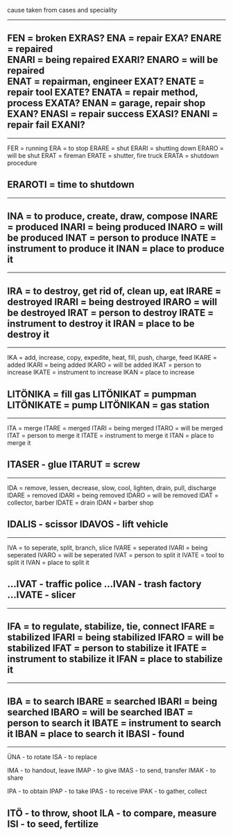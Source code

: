cause taken from cases and speciality

-----

FEN = broken                    EXRAS?
ENA = repair                    EXA?
ENARE = repaired                
ENARI = being repaired          EXARI?
ENARO = will be repaired        
ENAT = repairman, engineer      EXAT?
ENATE = repair tool             EXATE?
ENATA = repair method, process  EXATA?
ENAN = garage, repair shop      EXAN?
ENASI = repair success          EXASI?
ENANI = repair fail             EXANI?
------

-----

FER = running
ERA = to stop
ERARE = shut
ERARI = shutting down
ERARO = will be shut
ERAT = fireman
ERATE = shutter, fire truck
ERATA = shutdown procedure

ERAROTI = time to shutdown
------

-----

INA = to produce, create, draw, compose
INARE = produced
INARI = being produced
INARO = will be produced
INAT = person to produce
INATE = instrument to produce it
INAN = place to produce it
------

-----

IRA = to destroy, get rid of, clean up, eat
IRARE = destroyed
IRARI = being destroyed
IRARO = will be destroyed
IRAT = person to destroy
IRATE = instrument to destroy it
IRAN = place to be destroy it
------

-----

IKA = add, increase, copy, expedite, heat, fill, push, charge, feed
IKARE = added
IKARI = being added
IKARO = will be added
IKAT = person to increase
IKATE = instrument to increase
IKAN = place to increase

LITÖNIKA = fill gas
LITÖNIKAT = pumpman
LITÖNIKATE = pump
LITÖNIKAN = gas station
------

-----

ITA = merge
ITARE = merged
ITARI = being merged
ITARO = will be merged
ITAT = person to merge it
ITATE = instrument to merge it
ITAN = place to merge it

ITASER - glue
ITARUT = screw
------


-----

IDA = remove, lessen, decrease, slow, cool, lighten, drain, pull, discharge
IDARE = removed
IDARI = being removed
IDARO = will be removed
IDAT = collector, barber
IDATE = drain
IDAN = barber shop

IDALIS - scissor
IDAVOS - lift vehicle
------

-----

IVA = to seperate, split, branch, slice
IVARE = seperated
IVARI = being seperated
IVARO = will be seperated
IVAT = person to split it
IVATE = tool to split it
IVAN = place to split it

...IVAT - traffic police
...IVAN - trash factory
...IVATE - slicer
------



-----

IFA = to regulate, stabilize, tie, connect
IFARE = stabilized
IFARI = being stabilized
IFARO = will be stabilized
IFAT = person to stabilize it
IFATE = instrument to stabilize it
IFAN = place to stabilize it
------


-----

IBA = to search
IBARE = searched
IBARI = being searched
IBARO = will be searched
IBAT = person to search it
IBATE = instrument to search it
IBAN = place to search it
IBASI - found
------

------

ÜNA - to rotate
ISA - to replace

IMA - to handout, leave
IMAP - to give
IMAS - to send, transfer
IMAK - to share

IPA - to obtain
IPAP - to take
IPAS - to receive
IPAK - to gather, collect

ITÖ - to throw, shoot
ILA - to compare, measure
ISI - to seed, fertilize
------


